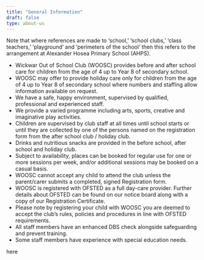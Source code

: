 ```yaml
---
title: "General Information"
draft: false
type: about-us
---
```


Note that where references are made to ‘school,’ ‘school clubs,’ ‘class teachers,’ ‘playground’ and ‘perimeters of the school’ then this refers to the arrangement at Alexander Hosea Primary School (AHPS).

- Wickwar Out of School Club (WOOSC) provides before and after school care for children from the age of 4 up to Year 8 of secondary school.  
- WOOSC may offer to provide holiday care only for children from the age of 4 up to Year 8 of secondary school where numbers and staffing allow information available on request.
- We have a safe, happy environment, supervised by qualified, professional and experienced staff.
- We provide a varied programme including arts, sports, creative and imaginative play activities.
- Children are supervised by club staff at all times until school starts or until they are collected by one of the persons named on the registration form from the after school club / holiday club.
- Drinks and nutritious snacks are provided in the before school, after school and holiday club.
- Subject to availability, places can be booked for regular use for one or more sessions per week, and/or additional sessions may be booked on a casual basis.
- WOOSC cannot accept any child to attend the club unless the parent/carer submits a completed, signed Registration form.
- WOOSC is registered with OFSTED as a full day-care provider. Further details about OFSTED can be found on our notice board along with a copy of our Registration Certificate.
- Please note by registering your child with WOOSC you are deemed to accept the club’s rules, policies and procedures in line with OFSTED requirements.
- All staff members have an enhanced DBS check alongside safeguarding and prevent training.
- Some staff members have experience with special education needs.



here
